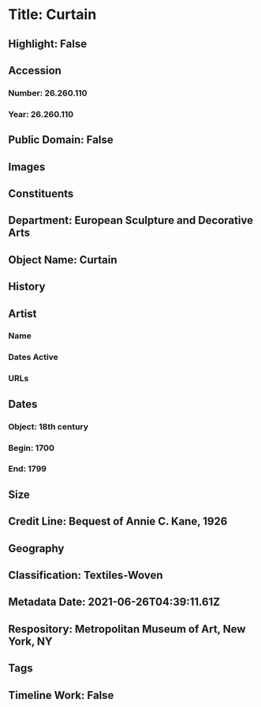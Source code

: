 # Title: Curtain
## Highlight: False
## Accession
### Number: 26.260.110
### Year: 26.260.110
## Public Domain: False
## Images
## Constituents
## Department: European Sculpture and Decorative Arts
## Object Name: Curtain
## History
## Artist
### Name
### Dates Active
### URLs
## Dates
### Object: 18th century
### Begin: 1700
### End: 1799
## Size
## Credit Line: Bequest of Annie C. Kane, 1926
## Geography
## Classification: Textiles-Woven
## Metadata Date: 2021-06-26T04:39:11.61Z
## Respository: Metropolitan Museum of Art, New York, NY
## Tags
## Timeline Work: False
